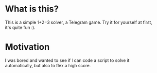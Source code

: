 # What is this?

This is a simple 1+2=3 solver, a Telegram game. Try it for yourself at first, it's quite fun :).

# Motivation

I was bored and wanted to see if I can code a script to solve it automatically, but also to flex a high score.